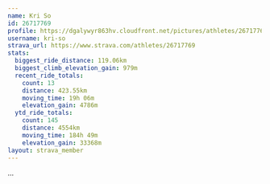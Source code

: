 ```yaml
---
name: Kri So
id: 26717769
profile: https://dgalywyr863hv.cloudfront.net/pictures/athletes/26717769/7761026/13/large.jpg
username: kri-so
strava_url: https://www.strava.com/athletes/26717769
stats:
  biggest_ride_distance: 119.06km
  biggest_climb_elevation_gain: 979m
  recent_ride_totals:
    count: 13
    distance: 423.55km
    moving_time: 19h 06m
    elevation_gain: 4786m
  ytd_ride_totals:
    count: 145
    distance: 4554km
    moving_time: 184h 49m
    elevation_gain: 33368m
layout: strava_member
--- 
```

...
